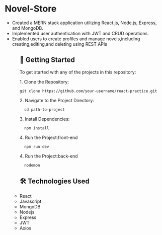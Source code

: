 # Novel-Store

 <ul><li>Created a MERN stack application utilizing React.js, Node.js, Express, and MongoDB.<br>
  <li/>Implemented user authentication with JWT and CRUD operations.<li>
 Enabled users to create profiles and manage novels,including creating,editing,and deleting using REST APIs
  <ul/>
<h2>🚀 Getting Started</h2>
To get started with any of the projects in this repository:
<br />
<p>1.  Clone the Repository: </p>

    git clone https://github.com/your-username/react-practice.git
    
<p>2.  Navigate to the Project Directory: </p>

      cd path-to-project
<p>3.  Install Dependencies: </p>

      npm install
<p>4.  Run the Project:front-end </p>

      npm run dev
<p>4.  Run the Project:back-end </p>

      nodemon

<h2>🛠️ Technologies Used</h2>
  <li>React</li>
  <li>Javascript</li>
  <li>MongoDB</li>
  <li>Nodejs</li>
  <li>Express</li>
  <li>JWT</li>
  <li>Axios</li>
